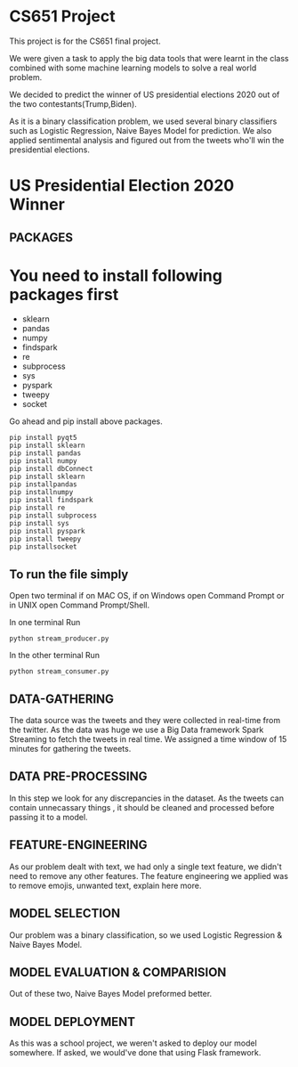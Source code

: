 # CS651 Project

This project is for the CS651 final project.



We were given a task to apply the big data tools that were learnt in the class combined with some machine learning models to solve a real world problem.

We decided to predict the winner of US presidential elections 2020 out of the two contestants(Trump,Biden). 

As it is a binary classification problem, we used several binary classifiers such as Logistic Regression, Naive Bayes Model for prediction. We also applied sentimental analysis and figured out from the tweets who'll win the presidential elections.




# US Presidential Election 2020 Winner


## PACKAGES
<h1>You need to install following packages first</h1>
<ul>
<li>sklearn </li>
<li>pandas </li>
<li> numpy </li>
<li> findspark</li>
<li> re </li>
  <li> subprocess </li>
  <li> sys </li>
  <li> pyspark </li> 
  <li> tweepy</li>
  <li> socket </li>
</ul>
<p>Go ahead and pip install above packages.</p>

```
pip install pyqt5
pip install sklearn
pip install pandas
pip install numpy
pip install dbConnect
pip install sklearn
pip installpandas
pip installnumpy 
pip install findspark
pip install re 
pip install subprocess 
pip install sys 
pip install pyspark  
pip install tweepy
pip installsocket 
```


<h2>To run the file simply </h2>

Open two terminal if on MAC OS, if on Windows open Command Prompt or in UNIX open Command Prompt/Shell.

In one terminal Run 

```
python stream_producer.py
```

In the other terminal Run

```
python stream_consumer.py
```

## DATA-GATHERING

The data source was the tweets and they were collected in real-time from the twitter. As the data was huge we use a Big Data framework Spark Streaming to fetch the tweets in real time. We assigned a time window of 15 minutes for gathering the tweets.



## DATA PRE-PROCESSING

In this step we look for any discrepancies in the dataset. As the tweets can contain unnecassary things , it should be cleaned and processed before passing it to a model.





## FEATURE-ENGINEERING

As our problem dealt with text, we had only a single text feature, we didn't need to remove any other features. The feature engineering we applied was to 
remove emojis, unwanted text, explain here more.



## MODEL SELECTION

Our problem was a binary classification, so we used Logistic Regression & Naive Bayes Model. 

## MODEL EVALUATION & COMPARISION

Out of these two, Naive Bayes Model preformed better.



## MODEL DEPLOYMENT

As this was a school project, we weren't asked to deploy our model somewhere. If asked, we would've done that using Flask framework.

<!--
## This below block is for school's requirememt.

In getdata file we are creating a table data and storing the values from the dataset
also we are creating a dataset table to store 3 fields that we are using for prediction 
along with profit/loss. 
Then in prediction file we use bernoulie naive bayes algorithm to perform a binary 
classification, load the data from the data set that we created(dynamically) and 
based on the details of user input match for the similiar data point in dataset
give result.-->
